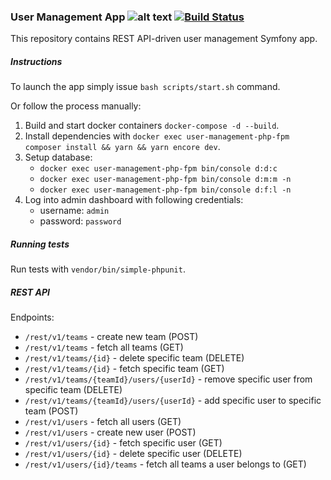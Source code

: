 ### User Management App  ![alt text](https://scontent-waw1-1.xx.fbcdn.net/v/t1.15752-9/70408001_2223391487786755_1184256589566050304_n.png?_nc_cat=102&_nc_oc=AQn0_Ofng0dGzQY22Pby2Gpcc-T4ehS_yZdg4q_yHQQ0bSFEfxMWwiilxebafhxEWRQ&_nc_ht=scontent-waw1-1.xx&oh=a1a1a25cfdd027d59a8b45166bd80d32&oe=5E06B765) [![Build Status](https://travis-ci.org/Gintasp/user-management.svg?branch=development)](https://travis-ci.org/Gintasp/user-management)

This repository contains REST API-driven user management Symfony app.

##### Instructions

To launch the app simply issue `bash scripts/start.sh` command.

Or follow the process manually:
1. Build and start docker containers `docker-compose -d --build`.
2. Install dependencies with `docker exec user-management-php-fpm composer install && yarn && yarn encore dev`.
3. Setup database:
    * `docker exec user-management-php-fpm bin/console d:d:c` 
    * `docker exec user-management-php-fpm bin/console d:m:m -n` 
    * `docker exec user-management-php-fpm bin/console d:f:l -n`
4. Log into admin dashboard with following credentials:
    * username: `admin`
    * password: `password`

##### Running tests
Run tests with `vendor/bin/simple-phpunit`.

##### REST API
Endpoints: 
* `/rest/v1/teams` - create new team (POST)
* `/rest/v1/teams` - fetch all teams (GET)
* `/rest/v1/teams/{id}` - delete specific team (DELETE)
* `/rest/v1/teams/{id}` - fetch specific team (GET)
* `/rest/v1/teams/{teamId}/users/{userId}` - remove specific user from specific team (DELETE)
* `/rest/v1/teams/{teamId}/users/{userId}` - add specific user to specific team (POST)
* `/rest/v1/users` - fetch all users (GET)
* `/rest/v1/users` - create new user (POST)
* `/rest/v1/users/{id}` - fetch specific user (GET)
* `/rest/v1/users/{id}` - delete specific user (DELETE)
* `/rest/v1/users/{id}/teams` - fetch all teams a user belongs to (GET)
